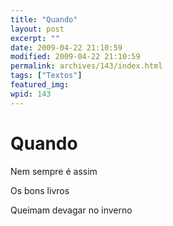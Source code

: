 ```yaml
---
title: "Quando"
layout: post
excerpt: ""
date: 2009-04-22 21:10:59
modified: 2009-04-22 21:10:59
permalink: archives/143/index.html
tags: ["Textos"]
featured_img: 
wpid: 143
---
```


# Quando

Nem sempre é assim

Os bons livros

Queimam devagar no inverno